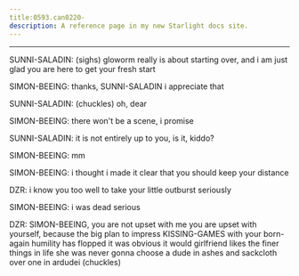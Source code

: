 ```yaml
---
title:0593.can0220-
description: A reference page in my new Starlight docs site.
---
```

----- 
SUNNI-SALADIN: (sighs) gloworm really is about starting over, and i am just glad 
you are here to get your fresh start
 
SIMON-BEEING: thanks, SUNNI-SALADIN
 i appreciate that
 
SUNNI-SALADIN: (chuckles) oh, dear
 
SIMON-BEEING: there won't be a scene, i promise
 
SUNNI-SALADIN: it is not entirely up to you, is it, kiddo? 
 
SIMON-BEEING: mm
 
SIMON-BEEING: i thought i made it clear that you should keep your distance
 
DZR: i know you too well to take your little outburst seriously
 
SIMON-BEEING: i was dead serious
 
DZR: SIMON-BEEING, you are not upset with me
 you are upset with yourself, because the 
big plan to impress KISSING-GAMES with your born-again humility has flopped
 it was 
obvious it would
 girlfriend likes the finer things in life
 she was never gonna 
choose a dude in ashes and sackcloth over one in ardudei
 (chuckles) 
